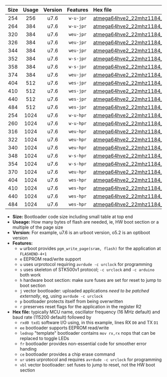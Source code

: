 |Size|Usage|Version|Features|Hex file|
|:-:|:-:|:-:|:-:|:--|
|254|256|u7.6|`w-u-jpr`|[atmega64hve2_22mhz1184_230400bps_rxb0_txb1_ur_vbl.hex](https://raw.githubusercontent.com/stefanrueger/urboot/main/bootloaders/atmega64hve2/fcpu_22mhz1184/230400_bps/atmega64hve2_22mhz1184_230400bps_rxb0_txb1_ur_vbl.hex)|
|264|384|u7.6|`w-u-jpr`|[atmega64hve2_22mhz1184_230400bps_rxb0_txb1_lednop_ur_vbl.hex](https://raw.githubusercontent.com/stefanrueger/urboot/main/bootloaders/atmega64hve2/fcpu_22mhz1184/230400_bps/atmega64hve2_22mhz1184_230400bps_rxb0_txb1_lednop_ur_vbl.hex)|
|320|384|u7.6|`weu-jpr`|[atmega64hve2_22mhz1184_230400bps_rxb0_txb1_ee_ur_vbl.hex](https://raw.githubusercontent.com/stefanrueger/urboot/main/bootloaders/atmega64hve2/fcpu_22mhz1184/230400_bps/atmega64hve2_22mhz1184_230400bps_rxb0_txb1_ee_ur_vbl.hex)|
|326|384|u7.6|`weu-jpr`|[atmega64hve2_22mhz1184_230400bps_rxb0_txb1_ee_lednop_ur_vbl.hex](https://raw.githubusercontent.com/stefanrueger/urboot/main/bootloaders/atmega64hve2/fcpu_22mhz1184/230400_bps/atmega64hve2_22mhz1184_230400bps_rxb0_txb1_ee_lednop_ur_vbl.hex)|
|344|384|u7.6|`weu-jpr`|[atmega64hve2_22mhz1184_230400bps_rxb0_txb1_ee_lednop_fr_ur_vbl.hex](https://raw.githubusercontent.com/stefanrueger/urboot/main/bootloaders/atmega64hve2/fcpu_22mhz1184/230400_bps/atmega64hve2_22mhz1184_230400bps_rxb0_txb1_ee_lednop_fr_ur_vbl.hex)|
|352|384|u7.6|`w-s-jpr`|[atmega64hve2_22mhz1184_230400bps_rxb0_txb1_vbl.hex](https://raw.githubusercontent.com/stefanrueger/urboot/main/bootloaders/atmega64hve2/fcpu_22mhz1184/230400_bps/atmega64hve2_22mhz1184_230400bps_rxb0_txb1_vbl.hex)|
|358|384|u7.6|`w-s-jpr`|[atmega64hve2_22mhz1184_230400bps_rxb0_txb1_lednop_vbl.hex](https://raw.githubusercontent.com/stefanrueger/urboot/main/bootloaders/atmega64hve2/fcpu_22mhz1184/230400_bps/atmega64hve2_22mhz1184_230400bps_rxb0_txb1_lednop_vbl.hex)|
|374|384|u7.6|`weu-jpr`|[atmega64hve2_22mhz1184_230400bps_rxb0_txb1_ee_lednop_fr_ce_ur_vbl.hex](https://raw.githubusercontent.com/stefanrueger/urboot/main/bootloaders/atmega64hve2/fcpu_22mhz1184/230400_bps/atmega64hve2_22mhz1184_230400bps_rxb0_txb1_ee_lednop_fr_ce_ur_vbl.hex)|
|404|512|u7.6|`wes-jpr`|[atmega64hve2_22mhz1184_230400bps_rxb0_txb1_ee_vbl.hex](https://raw.githubusercontent.com/stefanrueger/urboot/main/bootloaders/atmega64hve2/fcpu_22mhz1184/230400_bps/atmega64hve2_22mhz1184_230400bps_rxb0_txb1_ee_vbl.hex)|
|410|512|u7.6|`wes-jpr`|[atmega64hve2_22mhz1184_230400bps_rxb0_txb1_ee_lednop_vbl.hex](https://raw.githubusercontent.com/stefanrueger/urboot/main/bootloaders/atmega64hve2/fcpu_22mhz1184/230400_bps/atmega64hve2_22mhz1184_230400bps_rxb0_txb1_ee_lednop_vbl.hex)|
|440|512|u7.6|`wes-jpr`|[atmega64hve2_22mhz1184_230400bps_rxb0_txb1_ee_lednop_fr_vbl.hex](https://raw.githubusercontent.com/stefanrueger/urboot/main/bootloaders/atmega64hve2/fcpu_22mhz1184/230400_bps/atmega64hve2_22mhz1184_230400bps_rxb0_txb1_ee_lednop_fr_vbl.hex)|
|484|512|u7.6|`wes-jpr`|[atmega64hve2_22mhz1184_230400bps_rxb0_txb1_ee_lednop_fr_ce_vbl.hex](https://raw.githubusercontent.com/stefanrueger/urboot/main/bootloaders/atmega64hve2/fcpu_22mhz1184/230400_bps/atmega64hve2_22mhz1184_230400bps_rxb0_txb1_ee_lednop_fr_ce_vbl.hex)|
|254|1024|u7.6|`w-u-hpr`|[atmega64hve2_22mhz1184_230400bps_rxb0_txb1_ur.hex](https://raw.githubusercontent.com/stefanrueger/urboot/main/bootloaders/atmega64hve2/fcpu_22mhz1184/230400_bps/atmega64hve2_22mhz1184_230400bps_rxb0_txb1_ur.hex)|
|260|1024|u7.6|`w-u-hpr`|[atmega64hve2_22mhz1184_230400bps_rxb0_txb1_lednop_ur.hex](https://raw.githubusercontent.com/stefanrueger/urboot/main/bootloaders/atmega64hve2/fcpu_22mhz1184/230400_bps/atmega64hve2_22mhz1184_230400bps_rxb0_txb1_lednop_ur.hex)|
|316|1024|u7.6|`weu-hpr`|[atmega64hve2_22mhz1184_230400bps_rxb0_txb1_ee_ur.hex](https://raw.githubusercontent.com/stefanrueger/urboot/main/bootloaders/atmega64hve2/fcpu_22mhz1184/230400_bps/atmega64hve2_22mhz1184_230400bps_rxb0_txb1_ee_ur.hex)|
|322|1024|u7.6|`weu-hpr`|[atmega64hve2_22mhz1184_230400bps_rxb0_txb1_ee_lednop_ur.hex](https://raw.githubusercontent.com/stefanrueger/urboot/main/bootloaders/atmega64hve2/fcpu_22mhz1184/230400_bps/atmega64hve2_22mhz1184_230400bps_rxb0_txb1_ee_lednop_ur.hex)|
|340|1024|u7.6|`weu-hpr`|[atmega64hve2_22mhz1184_230400bps_rxb0_txb1_ee_lednop_fr_ur.hex](https://raw.githubusercontent.com/stefanrueger/urboot/main/bootloaders/atmega64hve2/fcpu_22mhz1184/230400_bps/atmega64hve2_22mhz1184_230400bps_rxb0_txb1_ee_lednop_fr_ur.hex)|
|348|1024|u7.6|`w-s-hpr`|[atmega64hve2_22mhz1184_230400bps_rxb0_txb1.hex](https://raw.githubusercontent.com/stefanrueger/urboot/main/bootloaders/atmega64hve2/fcpu_22mhz1184/230400_bps/atmega64hve2_22mhz1184_230400bps_rxb0_txb1.hex)|
|354|1024|u7.6|`w-s-hpr`|[atmega64hve2_22mhz1184_230400bps_rxb0_txb1_lednop.hex](https://raw.githubusercontent.com/stefanrueger/urboot/main/bootloaders/atmega64hve2/fcpu_22mhz1184/230400_bps/atmega64hve2_22mhz1184_230400bps_rxb0_txb1_lednop.hex)|
|370|1024|u7.6|`weu-hpr`|[atmega64hve2_22mhz1184_230400bps_rxb0_txb1_ee_lednop_fr_ce_ur.hex](https://raw.githubusercontent.com/stefanrueger/urboot/main/bootloaders/atmega64hve2/fcpu_22mhz1184/230400_bps/atmega64hve2_22mhz1184_230400bps_rxb0_txb1_ee_lednop_fr_ce_ur.hex)|
|404|1024|u7.6|`wes-hpr`|[atmega64hve2_22mhz1184_230400bps_rxb0_txb1_ee.hex](https://raw.githubusercontent.com/stefanrueger/urboot/main/bootloaders/atmega64hve2/fcpu_22mhz1184/230400_bps/atmega64hve2_22mhz1184_230400bps_rxb0_txb1_ee.hex)|
|410|1024|u7.6|`wes-hpr`|[atmega64hve2_22mhz1184_230400bps_rxb0_txb1_ee_lednop.hex](https://raw.githubusercontent.com/stefanrueger/urboot/main/bootloaders/atmega64hve2/fcpu_22mhz1184/230400_bps/atmega64hve2_22mhz1184_230400bps_rxb0_txb1_ee_lednop.hex)|
|440|1024|u7.6|`wes-hpr`|[atmega64hve2_22mhz1184_230400bps_rxb0_txb1_ee_lednop_fr.hex](https://raw.githubusercontent.com/stefanrueger/urboot/main/bootloaders/atmega64hve2/fcpu_22mhz1184/230400_bps/atmega64hve2_22mhz1184_230400bps_rxb0_txb1_ee_lednop_fr.hex)|
|484|1024|u7.6|`wes-hpr`|[atmega64hve2_22mhz1184_230400bps_rxb0_txb1_ee_lednop_fr_ce.hex](https://raw.githubusercontent.com/stefanrueger/urboot/main/bootloaders/atmega64hve2/fcpu_22mhz1184/230400_bps/atmega64hve2_22mhz1184_230400bps_rxb0_txb1_ee_lednop_fr_ce.hex)|

- **Size:** Bootloader code size including small table at top end
- **Useage:** How many bytes of flash are needed, ie, HW boot section or a multiple of the page size
- **Version:** For example, u7.6 is an urboot version, o5.2 is an optiboot version
- **Features:**
  + `w` urboot provides `pgm_write_page(sram, flash)` for the application at `FLASHEND-4+1`
  + `e` EEPROM read/write support
  + `u` uses urprotocol requiring `avrdude -c urclock` for programming
  + `s` uses skeleton of STK500v1 protocol; `-c urclock` and `-c arduino` both work
  + `h` hardware boot section: make sure fuses are set for reset to jump to boot section
  + `j` vector bootloader: uploaded applications *need to be patched externally*, eg, using `avrdude -c urclock`
  + `p` bootloader protects itself from being overwritten
  + `r` preserves reset flags for the application in the register R2
- **Hex file:** typically MCU name, oscillator frequency (16 MHz default) and baud rate (115200 default) followed by
  + `rxd0 txd1` software I/O using, in this example, lines RX `D0` and TX `D1`
  + `ee` bootloader supports EEPROM read/write
  + `lednop` "template" bootloader contains `mov rx,rx` nops that can be replaced to toggle LEDs
  + `fr` bootloader provides non-essential code for smoother error handing
  + `ce` bootloader provides a chip erase command
  + `ur` uses urprotocol and requires `avrdude -c urclock` for programming
  + `vbl` vector bootloader: set fuses to jump to reset, not the HW boot section
